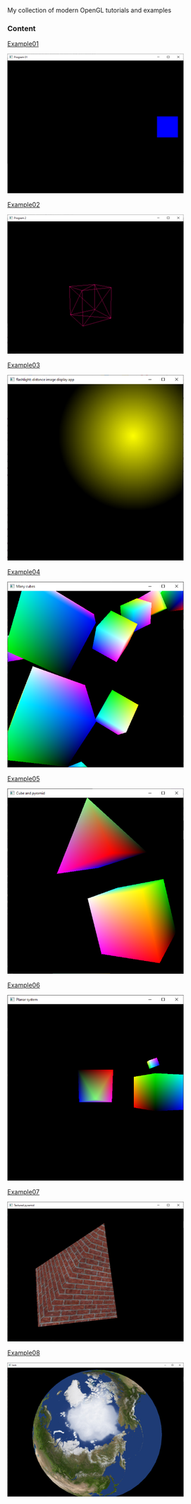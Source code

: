 
My collection of modern OpenGL tutorials and examples

### Content

[Example01](https://github.com/emelyantsev/my-modern-opengl/tree/master/01_test_glew)
 
<img src="/images/program01.png" alt="screenshot1" width="400"/>

[Example02](https://github.com/emelyantsev/my-modern-opengl/tree/master/02_plain_red_cube)

<img src="/images/program02.png" alt="screenshot2" width="400"/>

[Example03](https://github.com/emelyantsev/my-modern-opengl/tree/master/03_flashlight_use_cuda)

<img src="/images/program03.png" alt="screenshot2" width="400"/>

[Example04](https://github.com/emelyantsev/my-modern-opengl/tree/master/04_cube_varying_color_instancing)

<img src="/images/program04.png" alt="screenshot2" width="400"/>

[Example05](https://github.com/emelyantsev/my-modern-opengl/tree/master/05_cube_and_pyramid)

<img src="/images/program05.png" alt="screenshot2" width="400"/>

[Example06](https://github.com/emelyantsev/my-modern-opengl/tree/master/06_simple_solar_system)

<img src="/images/program06.png" alt="screenshot2" width="400"/>

[Example07](https://github.com/emelyantsev/my-modern-opengl/tree/master/07_pyramid_with_brick_texture)

<img src="/images/program07.png" alt="screenshot2" width="400"/>

[Example08](https://github.com/emelyantsev/my-modern-opengl/tree/master/08_sphere)

<img src="/images/program08.png" alt="screenshot2" width="400"/>